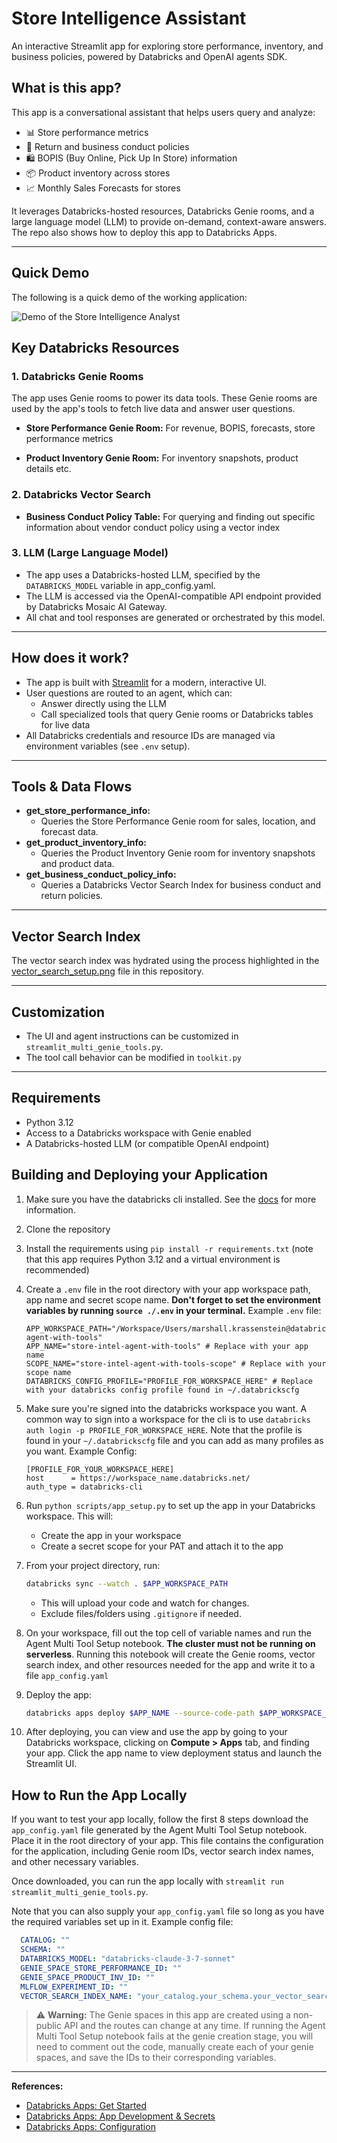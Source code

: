 # Store Intelligence Assistant

An interactive Streamlit app for exploring store performance, inventory, and business policies, powered by Databricks and OpenAI agents SDK.

## What is this app?

This app is a conversational assistant that helps users query and analyze:
- 📊 Store performance metrics
- 🔄 Return and business conduct policies
- 🛍️ BOPIS (Buy Online, Pick Up In Store) information
- 📦 Product inventory across stores
- 📈 Monthly Sales Forecasts for stores

It leverages Databricks-hosted resources, Databricks Genie rooms, and a large language model (LLM) to provide on-demand, context-aware answers.
The repo also shows how to deploy this app to Databricks Apps.

---

## Quick Demo

The following is a quick demo of the working application:

![Demo of the Store Intelligence Analyst](Demo-Agent-Polling-Genie-Rooms-VectorIndexes.gif)


## Key Databricks Resources

### 1. **Databricks Genie Rooms**
The app uses Genie rooms to power its data tools. These Genie rooms are used by the app's tools to fetch live data and answer user questions.
- **Store Performance Genie Room:**
For revenue, BOPIS, forecasts, store performance metrics
 
- **Product Inventory Genie Room:**
For inventory snapshots, product details etc.

### 2. **Databricks Vector Search**  
- **Business Conduct Policy Table:**
For querying and finding out specific information about vendor conduct policy using a vector index

### 3. **LLM (Large Language Model)**
- The app uses a Databricks-hosted LLM, specified by the `DATABRICKS_MODEL` variable in app_config.yaml.
- The LLM is accessed via the OpenAI-compatible API endpoint provided by Databricks Mosaic AI Gateway.
- All chat and tool responses are generated or orchestrated by this model.

---

## How does it work?

- The app is built with [Streamlit](https://streamlit.io/) for a modern, interactive UI.
- User questions are routed to an agent, which can:
  - Answer directly using the LLM
  - Call specialized tools that query Genie rooms or Databricks tables for live data
- All Databricks credentials and resource IDs are managed via environment variables (see `.env` setup).

---

## Tools & Data Flows

- **get_store_performance_info:**
  - Queries the Store Performance Genie room for sales, location, and forecast data.
- **get_product_inventory_info:**
  - Queries the Product Inventory Genie room for inventory snapshots and product data.
- **get_business_conduct_policy_info:**
  - Queries a Databricks Vector Search Index for business conduct and return policies.

---

## Vector Search Index

The vector search index was hydrated using the process highlighted in the [vector_search_setup.png](./vectorsearch-tooluse.png) file in this repository.

---

## Customization
- The UI and agent instructions can be customized in `streamlit_multi_genie_tools.py`.
- The tool call behavior can be modified in `toolkit.py`

---

## Requirements
- Python 3.12
- Access to a Databricks workspace with Genie enabled
- A Databricks-hosted LLM (or compatible OpenAI endpoint)


## Building and Deploying your Application
1. Make sure you have the databricks cli installed. See the [docs](https://docs.databricks.com/aws/en/dev-tools/cli/install) for more information.
2. Clone the repository
3. Install the requirements using `pip install -r requirements.txt` (note that this app requires Python 3.12 and a virtual environment is recommended)
4. Create a `.env` file in the root directory with your app workspace path, app name and secret scope name. **Don't forget to set the environment variables by running `source ./.env` in your terminal.**
   Example `.env` file:
    ```
    APP_WORKSPACE_PATH="/Workspace/Users/marshall.krassenstein@databricks.com/store-agent-with-tools"
    APP_NAME="store-intel-agent-with-tools" # Replace with your app name
    SCOPE_NAME="store-intel-agent-with-tools-scope" # Replace with your scope name
    DATABRICKS_CONFIG_PROFILE="PROFILE_FOR_WORKSPACE_HERE" # Replace with your databricks config profile found in ~/.databrickscfg
    ```

5. Make sure you're signed into the databricks workspace you want. A common way to sign into a workspace for the cli is to use `databricks auth login -p PROFILE_FOR_WORKSPACE_HERE`. Note that the profile is found in your `~/.databrickscfg` file and you can add as many profiles as you want. 
    Example Config:
    ```
    [PROFILE_FOR_YOUR_WORKSPACE_HERE]
    host      = https://workspace_name.databricks.net/
    auth_type = databricks-cli
    ```

6. Run `python scripts/app_setup.py` to set up the app in your Databricks workspace. This will:
   - Create the app in your workspace
   - Create a secret scope for your PAT and attach it to the app
7. From your project directory, run:
    ```bash
    databricks sync --watch . $APP_WORKSPACE_PATH
    ```
    - This will upload your code and watch for changes.
    - Exclude files/folders using `.gitignore` if needed.
8. On your workspace, fill out the top cell of variable names and run the Agent Multi Tool Setup notebook. **The cluster must not be running on serverless**. Running this notebook will create the Genie rooms, vector search index, and other resources needed for the app and write it to a file `app_config.yaml`
9. Deploy the app:
    ```bash
    databricks apps deploy $APP_NAME --source-code-path $APP_WORKSPACE_PATH
    ```
10. After deploying, you can view and use the app by going to your Databricks workspace, clicking on **Compute > Apps** tab, and finding your app. Click the app name to view deployment status and launch the Streamlit UI.
    
## How to Run the App Locally
If you want to test your app locally, follow the first 8 steps download the `app_config.yaml` file generated by the Agent Multi Tool Setup notebook. Place it in the root directory of your app. This file contains the configuration for the application, including Genie room IDs, vector search index names, and other necessary variables. 

Once downloaded, you can run the app locally with `streamlit run streamlit_multi_genie_tools.py`.

Note that you can also supply your `app_config.yaml` file so long as you have the required variables set up in it.
Example config file:
```yaml
  CATALOG: ""
  SCHEMA: ""
  DATABRICKS_MODEL: "databricks-claude-3-7-sonnet"
  GENIE_SPACE_STORE_PERFORMANCE_ID: ""
  GENIE_SPACE_PRODUCT_INV_ID: ""
  MLFLOW_EXPERIMENT_ID: ""
  VECTOR_SEARCH_INDEX_NAME: "your_catalog.your_schema.your_vector_search_index_name"
```

> ⚠️ **Warning:** The Genie spaces in this app are created using a non-public API and the routes can change at any time. If running the Agent Multi Tool Setup notebook fails at the genie creation stage, you will need to comment out the code, manually create each of your genie spaces, and save the IDs to their corresponding variables.


---

**References:**
- [Databricks Apps: Get Started](https://docs.databricks.com/aws/en/dev-tools/databricks-apps/get-started)
- [Databricks Apps: App Development & Secrets](https://docs.databricks.com/aws/en/dev-tools/databricks-apps/app-development)
- [Databricks Apps: Configuration](https://docs.databricks.com/aws/en/dev-tools/databricks-apps/configuration)


